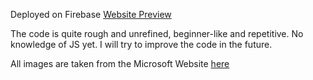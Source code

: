 Deployed on Firebase
[Website Preview](https://clone-nevz.web.app/)

The code is quite rough and unrefined, beginner-like and repetitive. No knowledge of JS yet. I will try to improve the code in the future.

All images are taken from the Microsoft Website [here](https://www.microsoft.com/)
